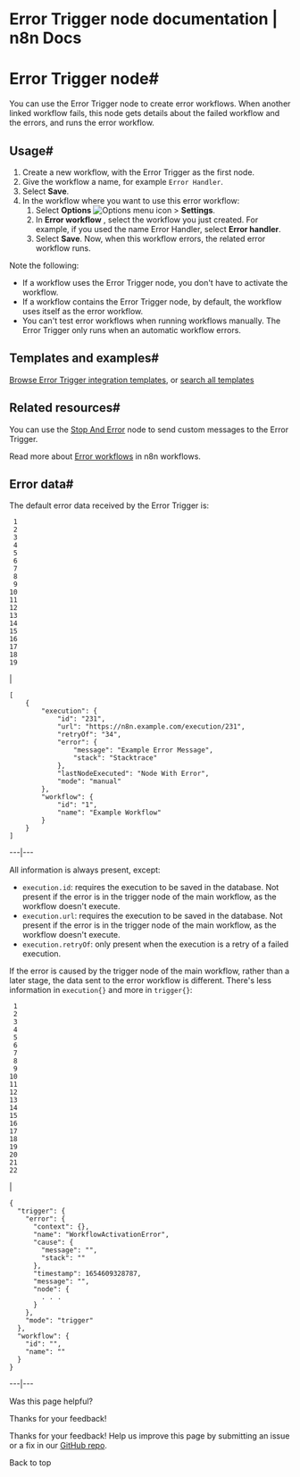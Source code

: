 # Error Trigger node documentation | n8n Docs

[ ](https://github.com/n8n-io/n8n-docs/edit/main/docs/integrations/builtin/core-nodes/n8n-nodes-base.errortrigger.md "Edit this page")

# Error Trigger node#

You can use the Error Trigger node to create error workflows. When another linked workflow fails, this node gets details about the failed workflow and the errors, and runs the error workflow.

## Usage#

  1. Create a new workflow, with the Error Trigger as the first node. 
  2. Give the workflow a name, for example `Error Handler`. 
  3. Select **Save**.
  4. In the workflow where you want to use this error workflow:
     1. Select **Options** ![Options menu icon](../../../../_images/common-icons/three-dot-options-menu.png) > **Settings**.
     2. In **Error workflow** , select the workflow you just created. For example, if you used the name Error Handler, select **Error handler**.
     3. Select **Save**. Now, when this workflow errors, the related error workflow runs.

Note the following:

  * If a workflow uses the Error Trigger node, you don't have to activate the workflow.
  * If a workflow contains the Error Trigger node, by default, the workflow uses itself as the error workflow.
  * You can't test error workflows when running workflows manually. The Error Trigger only runs when an automatic workflow errors.

## Templates and examples#

[Browse Error Trigger integration templates](https://n8n.io/integrations/error-trigger/), or [search all templates](https://n8n.io/workflows/)

## Related resources#

You can use the [Stop And Error](../n8n-nodes-base.stopanderror/) node to send custom messages to the Error Trigger.

Read more about [Error workflows](../../../../flow-logic/error-handling/) in n8n workflows. 

## Error data#

The default error data received by the Error Trigger is:
    
    
     1
     2
     3
     4
     5
     6
     7
     8
     9
    10
    11
    12
    13
    14
    15
    16
    17
    18
    19

| 
    
    
    [
    	{
    		"execution": {
    			"id": "231",
    			"url": "https://n8n.example.com/execution/231",
    			"retryOf": "34",
    			"error": {
    				"message": "Example Error Message",
    				"stack": "Stacktrace"
    			},
    			"lastNodeExecuted": "Node With Error",
    			"mode": "manual"
    		},
    		"workflow": {
    			"id": "1",
    			"name": "Example Workflow"
    		}
    	}
    ]
      
  
---|---  
  
All information is always present, except:

  * `execution.id`: requires the execution to be saved in the database. Not present if the error is in the trigger node of the main workflow, as the workflow doesn't execute.
  * `execution.url`: requires the execution to be saved in the database. Not present if the error is in the trigger node of the main workflow, as the workflow doesn't execute.
  * `execution.retryOf`: only present when the execution is a retry of a failed execution.

If the error is caused by the trigger node of the main workflow, rather than a later stage, the data sent to the error workflow is different. There's less information in `execution{}` and more in `trigger{}`:
    
    
     1
     2
     3
     4
     5
     6
     7
     8
     9
    10
    11
    12
    13
    14
    15
    16
    17
    18
    19
    20
    21
    22

| 
    
    
    {
      "trigger": {
        "error": {
          "context": {},
          "name": "WorkflowActivationError",
          "cause": {
            "message": "",
            "stack": ""
          },
          "timestamp": 1654609328787,
          "message": "",
          "node": {
            . . . 
          }
        },
        "mode": "trigger"
      },
      "workflow": {
        "id": "",
        "name": ""
      }
    }
      
  
---|---  
  
Was this page helpful? 

Thanks for your feedback! 

Thanks for your feedback! Help us improve this page by submitting an issue or a fix in our [GitHub repo](https://github.com/n8n-io/n8n-docs). 

Back to top